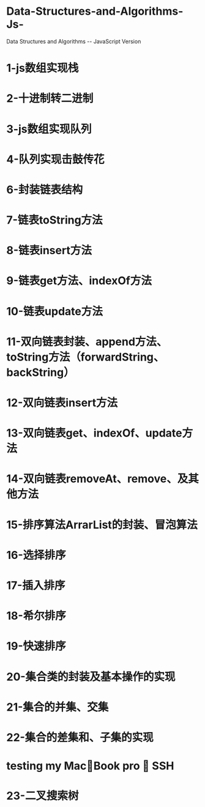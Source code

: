 # Data-Structures-and-Algorithms-Js-

Data Structures and Algorithms -- JavaScript Version

# 1-js数组实现栈
# 2-十进制转二进制
# 3-js数组实现队列
# 4-队列实现击鼓传花
# 6-封装链表结构
# 7-链表toString方法
# 8-链表insert方法
# 9-链表get方法、indexOf方法
# 10-链表update方法
# 11-双向链表封装、append方法、toString方法（forwardString、backString）
# 12-双向链表insert方法
# 13-双向链表get、indexOf、update方法
# 14-双向链表removeAt、remove、及其他方法
# 15-排序算法ArrarList的封装、冒泡算法
# 16-选择排序
# 17-插入排序
# 18-希尔排序
# 19-快速排序
# 20-集合类的封装及基本操作的实现
# 21-集合的并集、交集
# 22-集合的差集和、子集的实现
# testing my MacBook pro  SSH
# 23-二叉搜索树
